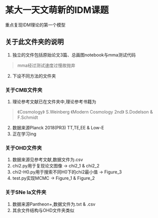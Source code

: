 # 某大一天文萌新的IDM课题
重点复现IDM理论的第一个模型

## 关于此文件夹的说明
1. 独立的文件包括原始论文3篇、总画图notebook与mma测试代码
>mma经过测试速度过慢故抛弃
2. 下设不同方法的文件夹

### 关于CMB文件夹
1. 理论参考文献已在文件夹中,理论参考书籍为
>《Cosmology》 S.Weinberg
>《Modern Cosmology 2nd》 S.Dodelson & F.Schmidt 
2. 数据来源Planck 2018(PR3) TT,TE,EE & Low-E
3. 正在学习ing

### 关于OHD文件夹
1. 数据来源见参考文献,数据文件为.csv
2. chi2.py用于复现论文图像 -> chi2_1 & chi2_2
3. chi2-H0.py用于搜索不同H0下的chi2最小值 -> Figure_3
4. test.py实现MCMC -> Figure_1 & Figure_2

### 关于SNe Ia文件夹
1. 数据来源Pantheon+,数据文件为.txt & .csv
2. 其余文件结构与OHD文件夹类似

